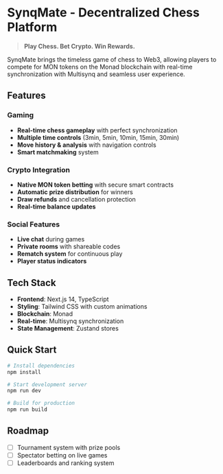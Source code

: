 # SynqMate - Decentralized Chess Platform

> **Play Chess. Bet Crypto. Win Rewards.**

SynqMate brings the timeless game of chess to Web3, allowing players to compete for MON tokens on the Monad blockchain with real-time synchronization with Multisynq and seamless user experience.

## Features

### Gaming
- **Real-time chess gameplay** with perfect synchronization
- **Multiple time controls** (3min, 5min, 10min, 15min, 30min)
- **Move history & analysis** with navigation controls
- **Smart matchmaking** system

### Crypto Integration  
- **Native MON token betting** with secure smart contracts
- **Automatic prize distribution** for winners
- **Draw refunds** and cancellation protection
- **Real-time balance updates**

### Social Features
- **Live chat** during games
- **Private rooms** with shareable codes
- **Rematch system** for continuous play
- **Player status indicators**

## Tech Stack

- **Frontend**: Next.js 14, TypeScript
- **Styling**: Tailwind CSS with custom animations
- **Blockchain**: Monad
- **Real-time**: Multisynq synchronization
- **State Management**: Zustand stores

## Quick Start

```bash
# Install dependencies
npm install

# Start development server  
npm run dev

# Build for production
npm run build
```

## Roadmap
- [ ] Tournament system with prize pools
- [ ] Spectator betting on live games  
- [ ] Leaderboards and ranking system
